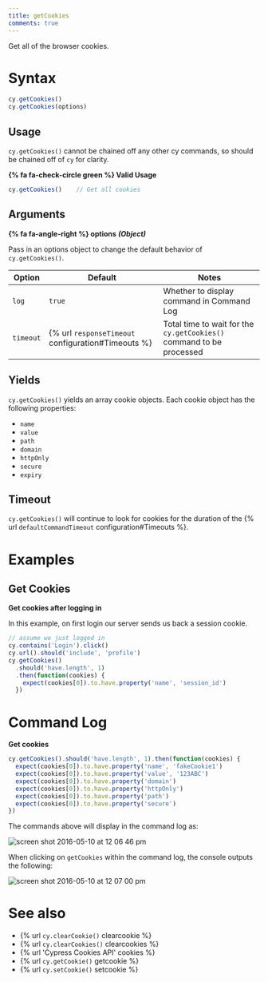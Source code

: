 ```yaml
---
title: getCookies
comments: true
---
```


Get all of the browser cookies.

# Syntax

```javascript
cy.getCookies()
cy.getCookies(options)
```

## Usage

`cy.getCookies()` cannot be chained off any other cy commands, so should be chained off of `cy` for clarity.

**{% fa fa-check-circle green %} Valid Usage**

```javascript
cy.getCookies()    // Get all cookies
```

## Arguments

**{% fa fa-angle-right %} options** ***(Object)***

Pass in an options object to change the default behavior of `cy.getCookies()`.

Option | Default | Notes
--- | --- | ---
`log` | `true` | Whether to display command in Command Log
`timeout` | {% url `responseTimeout` configuration#Timeouts %} | Total time to wait for the `cy.getCookies()` command to be processed

## Yields

`cy.getCookies()` yields an array cookie objects. Each cookie object has the following properties:

- `name`
- `value`
- `path`
- `domain`
- `httpOnly`
- `secure`
- `expiry`

## Timeout

`cy.getCookies()` will continue to look for cookies for the duration of the {% url `defaultCommandTimeout` configuration#Timeouts %}.

# Examples

## Get Cookies

**Get cookies after logging in**

In this example, on first login our server sends us back a session cookie.

```javascript
// assume we just logged in
cy.contains('Login').click()
cy.url().should('include', 'profile')
cy.getCookies()
  .should('have.length', 1)
  .then(function(cookies) {
    expect(cookies[0]).to.have.property('name', 'session_id')
  })
```

# Command Log

**Get cookies**

```javascript
cy.getCookies().should('have.length', 1).then(function(cookies) {
  expect(cookies[0]).to.have.property('name', 'fakeCookie1')
  expect(cookies[0]).to.have.property('value', '123ABC')
  expect(cookies[0]).to.have.property('domain')
  expect(cookies[0]).to.have.property('httpOnly')
  expect(cookies[0]).to.have.property('path')
  expect(cookies[0]).to.have.property('secure')
})
```

The commands above will display in the command log as:

![screen shot 2016-05-10 at 12 06 46 pm](https://cloud.githubusercontent.com/assets/1271364/15153582/bc370c32-16a7-11e6-94b5-add51d7df7e5.png)

When clicking on `getCookies` within the command log, the console outputs the following:

![screen shot 2016-05-10 at 12 07 00 pm](https://cloud.githubusercontent.com/assets/1271364/15153583/bc374300-16a7-11e6-8e40-2cba54b95a5a.png)

# See also

- {% url `cy.clearCookie()` clearcookie %}
- {% url `cy.clearCookies()` clearcookies %}
- {% url 'Cypress Cookies API' cookies %}
- {% url `cy.getCookie()` getcookie %}
- {% url `cy.setCookie()` setcookie %}

